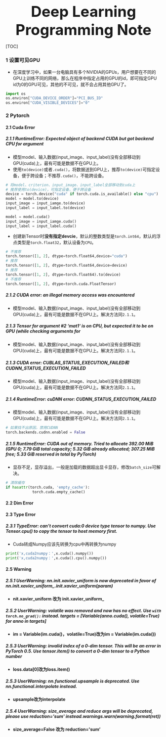### <center><font size=16>Deep Learning Programming Note</font></center>


[TOC]

### 1 设置可见GPU

- 在深度学习中，如果一台电脑具有多个NVIDIA的GPUs，用户想要在不同的GPU上训练不同的网络，那么在程序中指定占用的GPU的id，即可指定GPU id为0的GPU可见，其他的不可见，就不会占用其他GPU了。

```python
import os
os.environ["CUDA_DEVICE_ORDER"]="PCI_BUS_ID"
os.environ["CUDA_VISIBLE_DEVICES"]="0"
```

### 2 Pytorch

#### 2.1 Cuda Error

##### 2.1.1 RuntimeError: Expected object of backend CUDA but got backend CPU for argument

- 模型model、输入数据(input_image、input_label)没有全部移动到GPU(cuda)上，最有可能是数据不在GPU上。
- 使用`to(device)`或者`.cuda()`，将数据送到GPU上，推荐`to(device)`可指定设备，便于跨设备；不推荐`.cuda()`，不能跨设备。

```python
# 将model、criterion、input_image、input_label全部移动到cuda上
# 推荐使用to(device)，可指定设备，便于跨设备
device = torch.device("cuda" if torch.cuda.is_available() else "cpu")
model = model.to(device)
input_image = input_iamge.to(device)
input_label = input_label.to(device)
```

```python
model = model.cuda()
input_image = input_iamge.cuda()
input_label = input_label.cuda()
```

- 创建新Tensor时**没有指定devcie**，默认的整数类型是`torch.int64`，默认的浮点类型是`torch.float32`，默认设备为`CPU`。

```python
# 不推荐
torch.tensor([1, 2], dtype=torch.float64,device="cuda")
# 推荐
torch.tensor([1, 2], dtype=torch.float64,device=device)
# 推荐
torch.tensor([1, 2], dtype=torch.float64).to(device)
# 不推荐
torch.tensor([1, 2], dtype=torch.cuda.FloatTensor)
```

##### 2.1.2 CUDA error: an illegal memory access was encountered

- 模型model、输入数据(input_image、input_label)没有全部移动到GPU(cuda)上，最有可能是数据不在GPU上。解决方法同`2.1.1`。

##### 2.1.3 Tensor for argument #2 ‘mat1‘ is on CPU, but expected it to be on GPU (while checking arguments for

- 模型model、输入数据(input_image、input_label)没有全部移动到GPU(cuda)上，最有可能是数据不在GPU上。解决方法同`2.1.1`。

##### 2.1.3 CUDA error: CUBLAS_STATUS_EXECUTION_FAILED和CUDNN_STATUS_EXECUTION_FAILED

- 模型model、输入数据(input_image、input_label)没有全部移动到GPU(cuda)上，最有可能是数据不在GPU上。解决方法同`2.1.1`。



##### 2.1.4 RuntimeError: cuDNN error: CUDNN_STATUS_EXECUTION_FAILED

- 模型model、输入数据(input_image、input_label)没有全部移动到GPU(cuda)上，最有可能是数据不在GPU上。解决方法同`2.1.1`。

```python
# 如果找不出原因，禁用CUDNN
torch.backends.cudnn.enabled = False
```

##### 2.1.5 RuntimeError: CUDA out of memory. Tried to allocate 392.00 MiB (GPU 0; 7.79 GiB total capacity; 5.32 GiB already allocated; 307.25 MiB free; 5.33 GiB reserved in total by PyTorch)

- 显存不足，显存溢出，一般是加载的数据超出显卡显存，修改`batch_size`可解决。

```python
# 清除缓存
if hasattr(torch.cuda, 'empty_cache'):
            torch.cuda.empty_cache()
```



#### 2.2 Dim Error



#### 2.3 Type Error

##### 2.3.1 TypeError: can’t convert cuda:0 device type tensor to numpy. Use Tensor.cpu() to copy the tensor to host memory first.

- Cuda转成Numpy应该先转换为cpu中再转换为numpy

```python
print('x,cuda2numpy：',x.cuda().numpy())
print('x,cuda2numpy：',x.cuda().cpu().numpy())
```



#### 2.5 Warning

##### 2.5.1 UserWarning: nn.init.xavier_uniform is now deprecated in favor of nn.init.xavier_uniform_.init.xavier_uniform(param)

- **nit.xavier_uniform 改为 init.xavier_uniform_**

##### 2.5.2 UserWarning: volatile was removed and now has no effect. Use `with torch.no_grad():` instead. targets = [Variable(anno.cuda(), volatile=True) for anno in targets]

- **im = Variable(im.cuda()，volatile=True)改为im = Variable(im.cuda())**



##### 2.5.3 UserWarning: invalid index of a 0-dim tensor. This will be an error in PyTorch 0.5. Use tensor.item() to convert a 0-dim tensor to a Python number

- **loss.data[0]改为loss.item()**

##### 2.5.3 UserWarning: nn.functional.upsample is deprecated. Use nn.functional.interpolate instead.

- **upsample改为interpolate**



##### 2.5.4 UserWarning: size_average and reduce args will be deprecated, please use reduction='sum' instead.warnings.warn(warning.format(ret)) 

- **size_average=False 改为 reduction='sum’**